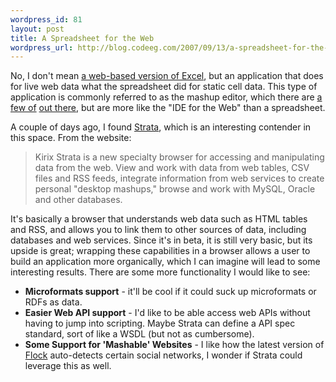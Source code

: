 ```yaml
--- 
wordpress_id: 81
layout: post
title: A Spreadsheet for the Web
wordpress_url: http://blog.codeeg.com/2007/09/13/a-spreadsheet-for-the-web/
---
```

No, I don't mean <a title="Google Spreadsheet" href="http://docs.google.com">a web-based version of Excel</a>, but an application that does for live web data what the spreadsheet did for static cell data.  This type of application is commonly referred to as the mashup editor, which there are <a title="Google Mashup Editor" href="http://editor.googlemashups.com">a few of</a> <a title="Yahoo! Pipes" href="http://pipes.yahoo.com/pipes/">out there</a>, but are more like the "IDE for the Web" than a spreadsheet.

A couple of days ago, I found <a title="Strata - The Data Browser" href="http://www.kirix.com">Strata</a>, which is an interesting contender in this space.  From the website:
<blockquote>Kirix Strata is a new specialty browser for accessing and manipulating data from the web. View and work with data from web tables, CSV files and RSS feeds, integrate information from web services to create personal "desktop mashups," browse and work with MySQL, Oracle and other databases.</blockquote>
It's basically a browser that understands web data such as HTML tables and RSS, and allows you to link them to other sources of data, including databases and web services.  Since it's in beta, it is still very basic, but its upside is great; wrapping these capabilities in a browser allows a user to build an application more organically, which I can imagine will lead to some interesting results.  There are some more functionality I would like to see:
<ul>
	<li><strong>Microformats support</strong> - it'll be cool if it could suck up microformats or RDFs as data.</li>
	<li><strong>Easier Web API support</strong> - I'd like to be able access web APIs without having to jump into scripting.  Maybe Strata can define a API spec standard, sort of like a WSDL (but not as cumbersome).</li>
	<li><strong>Some Support for 'Mashable' Websites</strong> - I like how the latest version of <a title="Flock Browser" href="http://www.flock.com">Flock</a> auto-detects certain social networks, I wonder if Strata could leverage this as well.</li>
</ul>
